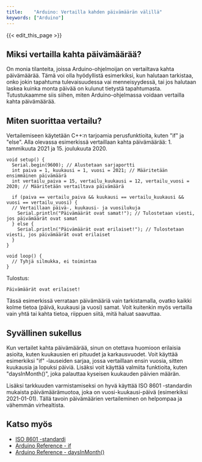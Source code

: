 ```yaml
---
title:    "Arduino: Vertailla kahden päivämäärän välillä"
keywords: ["Arduino"]
---
```


{{< edit_this_page >}}

## Miksi vertailla kahta päivämäärää?

On monia tilanteita, joissa Arduino-ohjelmoijan on vertailtava kahta päivämäärää. Tämä voi olla hyödyllistä esimerkiksi, kun halutaan tarkistaa, onko jokin tapahtuma tulevaisuudessa vai menneisyydessä, tai jos halutaan laskea kuinka monta päivää on kulunut tietystä tapahtumasta. Tutustukaamme siis siihen, miten Arduino-ohjelmassa voidaan vertailla kahta päivämäärää.

## Miten suorittaa vertailu?

Vertailemiseen käytetään C++:n tarjoamia perusfunktioita, kuten "if" ja "else". Alla olevassa esimerkissä vertaillaan kahta päivämäärää: 1. tammikuuta 2021 ja 15. joulukuuta 2020.

```Arduino
void setup() {
  Serial.begin(9600); // Alustetaan sarjaportti
  int paiva = 1, kuukausi = 1, vuosi = 2021; // Määritetään ensimmäinen päivämäärä
  int vertailu_paiva = 15, vertailu_kuukausi = 12, vertailu_vuosi = 2020; // Määritetään vertailtava päivämäärä

  if (paiva == vertailu_paiva && kuukausi == vertailu_kuukausi && vuosi == vertailu_vuosi) { 
  // Vertaillaan päivä-, kuukausi- ja vuosilukuja
    Serial.println("Päivämäärät ovat samat!"); // Tulostetaan viesti, jos päivämäärät ovat samat
  } else {
    Serial.println("Päivämäärät ovat erilaiset!"); // Tulostetaan viesti, jos päivämäärät ovat erilaiset
  }
}

void loop() {
  // Tyhjä silmukka, ei toimintaa
}
```

Tulostus:
```
Päivämäärät ovat erilaiset!
```

Tässä esimerkissä verrataan päivämääriä vain tarkistamalla, ovatko kaikki kolme tietoa (päivä, kuukausi ja vuosi) samat. Voit kuitenkin myös vertailla vain yhtä tai kahta tietoa, riippuen siitä, mitä haluat saavuttaa.

## Syvällinen sukellus

Kun vertailet kahta päivämäärää, sinun on otettava huomioon erilaisia asioita, kuten kuukausien eri pituudet ja karkausvuodet. Voit käyttää esimerkiksi "if" -lauseiden sarjaa, jossa vertaillaan ensin vuosia, sitten kuukausia ja lopuksi päiviä. Lisäksi voit käyttää valmiita funktioita, kuten "daysInMonth()", joka palauttaa kyseisen kuukauden päivien määrän.

Lisäksi tarkkuuden varmistamiseksi on hyvä käyttää ISO 8601 -standardin mukaista päivämäärämuotoa, joka on vuosi-kuukausi-päivä (esimerkiksi 2021-01-01). Tällä tavoin päivämäärien vertaileminen on helpompaa ja vähemmän virhealtista.

## Katso myös

- [ISO 8601 -standardi](https://fi.wikipedia.org/wiki/ISO_8601)
- [Arduino Reference - if](https://www.arduino.cc/reference/en/language/structure/control-structure/if/)
- [Arduino Reference - daysInMonth()](https://www.arduino.cc/reference/en/language/functions/time/daysinmonth/)